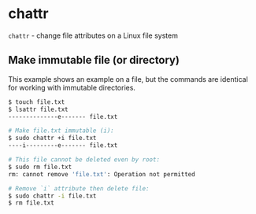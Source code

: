 # chattr

`chattr` - change file attributes on a Linux file system

## Make immutable file (or directory)
This example shows an example on a file, but the commands are identical for working with immutable directories.

```bash
$ touch file.txt
$ lsattr file.txt
--------------e------- file.txt

# Make file.txt immutable (i):
$ sudo chattr +i file.txt
----i---------e------- file.txt

# This file cannot be deleted even by root:
$ sudo rm file.txt
rm: cannot remove 'file.txt': Operation not permitted

# Remove `i` attribute then delete file:
$ sudo chattr -i file.txt
$ rm file.txt
```
